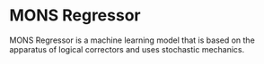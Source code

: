 # MONS Regressor
MONS Regressor is a machine learning model that is based on the apparatus of logical correctors and uses stochastic mechanics.
